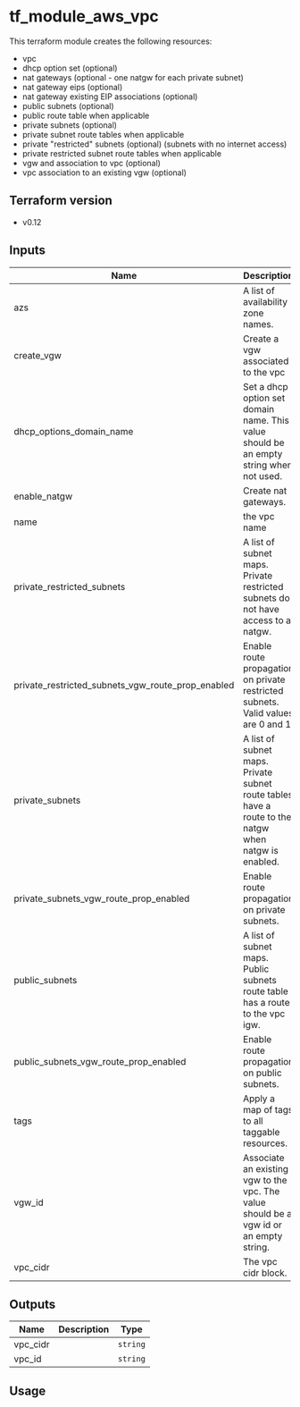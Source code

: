 # tf_module_aws_vpc
This terraform module creates the following resources:

* vpc
* dhcp option set (optional)
* nat gateways (optional - one natgw for each private subnet)
* nat gateway eips (optional)
* nat gateway existing EIP associations (optional)
* public subnets (optional)
* public route table when applicable
* private subnets (optional)
* private subnet route tables when applicable
* private "restricted" subnets (optional) (subnets with no internet access) 
* private restricted subnet route tables when applicable
* vgw and association to vpc (optional)
* vpc association to an existing vgw  (optional)

## Terraform version

* v0.12

## Inputs

| Name | Description | Type | Default | Required |
|------|-------------|:----:|:-----:|:-----:|
| azs | A list of availability zone names. | `list(string)` | n/a | yes |
| create\_vgw | Create a vgw associated to the vpc | `bool` | `false` | no |
| dhcp\_options\_domain\_name | Set a dhcp option set domain name. This value should be an empty string when not used. | `string` | `""` | no |
| enable\_natgw | Create nat gateways. | `bool` | `false` | no |
| name | the vpc name | `string` | n/a | yes |
| private\_restricted\_subnets | A list of subnet maps. Private restricted subnets do not have access to a natgw. | `list(map(string))` | `[]` | no |
| private\_restricted\_subnets\_vgw\_route\_prop\_enabled | Enable route propagation on private restricted subnets. Valid values are 0 and 1. | `bool` | `false` | no |
| private\_subnets | A list of subnet maps. Private subnet route tables have a route to the natgw when natgw is enabled. | `list(map(string))` | `[]` | no |
| private\_subnets\_vgw\_route\_prop\_enabled | Enable route propagation on private subnets. | `bool` | `false` | no |
| public\_subnets | A list of subnet maps. Public subnets route table has a route to the vpc igw. | `list(map(string))` | `[]` | no |
| public\_subnets\_vgw\_route\_prop\_enabled | Enable route propagation on public subnets. | `bool` | `` | no |
| tags | Apply a map of tags to all taggable resources. | `map(string)` | `{}` | no |
| vgw\_id | Associate an existing vgw to the vpc. The value should be a vgw id or an empty string. | `string` | `""` | no |
| vpc\_cidr | The vpc cidr block. | `string` | n/a | yes |

## Outputs

| Name | Description | Type |
|------|-------------|:-----:
| vpc\_cidr |  | `string`|
| vpc\_id |  | `string` |

## Usage

